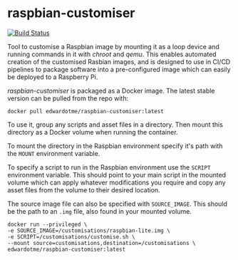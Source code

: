 # raspbian-customiser

[![Build Status](https://travis-ci.com/EDWARDOtme/raspbian-customiser.svg?branch=master)](https://travis-ci.com/EDWARDOtme/raspbian-customiser)

Tool to customise a Raspbian image by mounting it as a loop device and running commands in it with *chroot* and *qemu*. This enables automated creation of the customised Rasbian images, and is designed to use in CI/CD pipelines to package software into a pre-configured image which can easily be deployed to a Raspberry Pi.

*raspbian-customiser* is packaged as a Docker image. The latest stable version can be pulled from the repo with:

```
docker pull edwardotme/raspbian-customiser:latest
```

To use it, group any scripts and asset files in a directory. Then mount this directory as a Docker volume when running the container.

To mount the directory in the Raspbian environment specify it's path with the `MOUNT` environment variable.

To specify a script to run in the Raspbian environment use the `SCRIPT` environment variable. This should point to your main script in the mounted volume which can apply whatever modifications you require and copy any asset files from the volume to their desired location.

The source image file can also be specified with `SOURCE_IMAGE`. This should be the path to an `.img` file, also found in your mounted volume.

```
docker run --privileged \
-e SOURCE_IMAGE=/customisations/raspbian-lite.img \
-e SCRIPT=/customisations/customise.sh \
--mount source=customisations,destination=/customisations \
edwardotme/raspbian-customiser:latest
```

